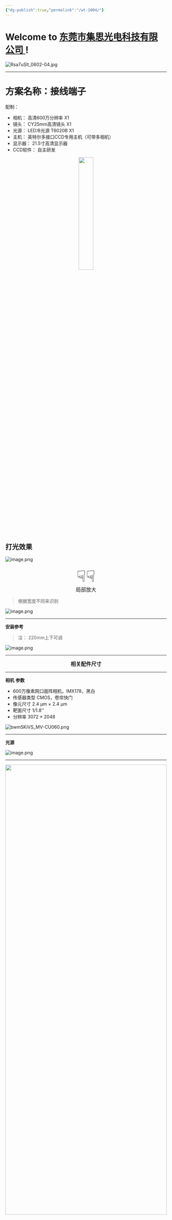 ```yaml
---
{"dg-publish":true,"permalink":"/wt-1004/"}
---
```



# Welcome to [东莞市集思光电科技有限公司 ](https://dgjisi.ml) ! 

![Rsa7uSlt_0602-04.jpg](https://img.jisicn.ml/img/202303301656475.jpg)


---
# 方案名称：接线端子
配制：
- 相机： 高清600万分辨率    X1
- 镜头： CY25mm高清镜头    X1
- 光源： LED冷光源 T6020B    X1
- 主机： 英特尔多接口CCD专用主机（可带多相机）   
- 显示器： 21.5寸高清显示器
- CCD软件： 自主研发

<div align="center"><img src="https://img.jisicn.ml/img/202305082121252.png" width="30%" height="30%"></img></div>

<div STYLE="page-break-after: always;"></div>

## 打光效果

![image.png](https://img.jisicn.ml/img/202305101009899.png)

<div align='center' ><font size='50'>☟☟</font></div>

<div align='center' ><font size='3'>局部放大</font></div>

<div STYLE="page-break-after: always;"></div>

>根据宽度不同来识别

![image.png](https://img.jisicn.ml/img/202305101011232.png)

---

<div STYLE="page-break-after: always;"></div>

**安装参考**

>注： 220mm上下可调

![image.png](https://img.jisicn.ml/img/202305101021934.png)

---

<div STYLE="page-break-after: always;"></div>

<div align='center'><font size='3'><b>相关配件尺寸</b></font></div>

---
**相机**
**参数**
-   600万像素网口面阵相机，IMX178，黑白
-   传感器类型 CMOS，卷帘快门
-   像元尺寸 2.4 μm × 2.4 μm
-   靶面尺寸 1/1.8''
-   分辨率 3072 × 2048

![bwm5KiVS_MV-CU060.png](https://img.jisicn.ml/img/202303301656247.png)

---

<div STYLE="page-break-after: always;"></div>

**光源**


![image.png](https://img.jisicn.ml/img/202304011634630.png)



---



<div align="center"><img src="https://img.jisicn.ml/img/202305082138888.png" width="100%" height="60%"></img></div>

<div STYLE="page-break-after: always;"></div>

**镜头**
**25mm**

<div align="center"><img src="https://img.jisicn.ml/img/202303291352046.png" width="70%" height="70%"></img></div>

---


<div align="center">
    <img src="https://img.jisicn.ml/img/JS_YX_022.jpg" width="80%" height="60%"></img>
</div>

<div STYLE="page-break-after: always;"></div>

![水印产品图.JPG](https://img.jisicn.ml/img/202304122151817.JPG)

# 文件下载：
[下载](https://jisi.lanzout.com/iLITi0v4h6ze)

---

<center><a href="Https://www.dgjisi.ml" target="_blank">东莞集思光电科技有限公司</a></center>
<center><a href="Https://www.dgjisi.ml" target="_blank">https://www.dgjisi.ml</a></center>
<center><a href="Https://www.dgjisi.eu.org" target="_blank">https://www.dgjisi.eu.org</a></center>

---

<div align='center' ><font size='50'><b>End Thanks</b></font></div>